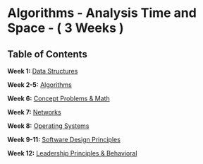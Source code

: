 # Algorithms - Analysis Time and Space - ( 3 Weeks )
## Table of Contents
**Week 1:** [Data Structures](https://github.com/aaronw4ng/12WeekLeetCode/tree/master/1.%20Data%20Structures) 

**Week 2-5:** [Algorithms](https://github.com/aaronw4ng/12WeekLeetCode/tree/master/2.%20Algorithms) 

**Week 6:** [Concept Problems & Math](https://github.com/aaronw4ng/12WeekLeetCode/tree/master/3.%20Concept%20Problems%20and%20Math) 

**Week 7:** [Networks](https://github.com/aaronw4ng/12WeekLeetCode/tree/master/4.%20Networks) 

**Week 8:** [Operating Systems](https://github.com/aaronw4ng/12WeekLeetCode/tree/master/5.%20OS) 

**Week 9-11:** [Software Design Principles](https://github.com/aaronw4ng/12WeekLeetCode/tree/master/6.%20Software%20Design%20Principles) 

**Week 12:** [Leadership Principles & Behavioral](https://github.com/aaronw4ng/12WeekLeetCode/tree/master/7.%20Behavioral) 
